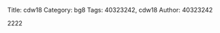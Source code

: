 Title: cdw18
Category: bg8
Tags: 40323242, cdw18
Author: 40323242


<!-- PELICAN_END_SUMMARY -->
2222
